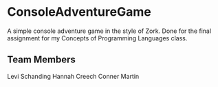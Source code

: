 # ConsoleAdventureGame
A simple console adventure game in the style of Zork. Done for the final assignment for my Concepts of Programming Languages class.

## Team Members
Levi Schanding
Hannah Creech
Conner Martin
